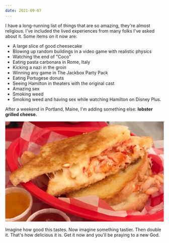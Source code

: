 ```yaml
---
date: 2021-09-07
---
```


I have a long-running list of things that are so amazing, they're almost religious. I've included the lived experiences from many folks I've asked about it. Some items on it now are:

* A large slice of good cheesecake
* Blowing up random buildings in a video game with realistic physics
* Watching the end of "Coco"
* Eating pasta carbonara in Rome, Italy
* Kicking a nazi in the groin
* Winning any game in The Jackbox Party Pack
* Eating Portugese donuts
* Seeing Hamilton in theaters with the original cast
* Amazing sex
* Smoking weed
* Smoking weed and having sex while watching Hamilton on Disney Plus.

After a weekend in Portland, Maine, I'm adding something else: **lobster grilled cheese.**

![Grilled cheese with warm chunks of lobster inside it.](/assets/images/notes/lobster-grilled-cheese.jpg)

Imagine how good this tastes. Now imagine something tastier. Then double it. That's how delicious it is. Get it now and you'll be praying to a new God.
